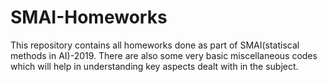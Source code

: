 # SMAI-Homeworks
This repository contains all homeworks done as part of SMAI(statiscal methods in AI)-2019. There are also some very basic miscellaneous codes which will help in understanding key aspects dealt with in the subject.  
